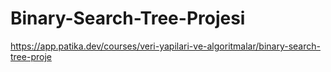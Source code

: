 # Binary-Search-Tree-Projesi
https://app.patika.dev/courses/veri-yapilari-ve-algoritmalar/binary-search-tree-proje
